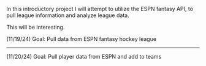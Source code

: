 In this introductory project I will attempt to utilize the ESPN fantasy API, to pull league information and analyze league data.

This will be interesting.

(11/19/24)
Goal: Pull data from ESPN fantasy hockey league
_______________________________________________________________
(11/20/24)
Goal: Pull player data from ESPN and add to teams

